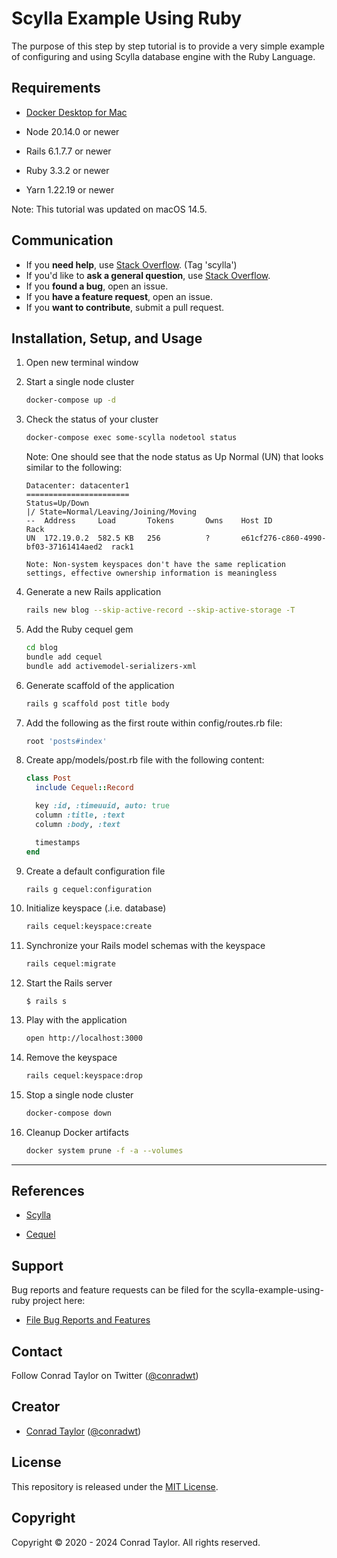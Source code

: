 # Scylla Example Using Ruby

The purpose of this step by step tutorial is to provide a very simple example of configuring and using Scylla database engine with the Ruby Language.

## Requirements

- [Docker Desktop for Mac
  ](https://hub.docker.com/editions/community/docker-ce-desktop-mac)

- Node 20.14.0 or newer

- Rails 6.1.7.7 or newer

- Ruby 3.3.2 or newer

- Yarn 1.22.19 or newer

Note: This tutorial was updated on macOS 14.5.

## Communication

- If you **need help**, use [Stack Overflow](http://stackoverflow.com/questions/tagged/scylla). (Tag 'scylla')
- If you'd like to **ask a general question**, use [Stack Overflow](http://stackoverflow.com/questions/tagged/scylla).
- If you **found a bug**, open an issue.
- If you **have a feature request**, open an issue.
- If you **want to contribute**, submit a pull request.

## Installation, Setup, and Usage

1.  Open new terminal window

2.  Start a single node cluster

    ```zsh
    docker-compose up -d
    ```

3.  Check the status of your cluster

    ```zsh
    docker-compose exec some-scylla nodetool status
    ```

    Note: One should see that the node status as Up Normal (UN) that looks similar to the following:

    ```text
    Datacenter: datacenter1
    =======================
    Status=Up/Down
    |/ State=Normal/Leaving/Joining/Moving
    --  Address     Load       Tokens       Owns    Host ID                               Rack
    UN  172.19.0.2  582.5 KB   256          ?       e61cf276-c860-4990-bf03-37161414aed2  rack1

    Note: Non-system keyspaces don't have the same replication settings, effective ownership information is meaningless
    ```

4.  Generate a new Rails application

    ```zsh
    rails new blog --skip-active-record --skip-active-storage -T
    ```

5.  Add the Ruby cequel gem

    ```zsh
    cd blog
    bundle add cequel
    bundle add activemodel-serializers-xml
    ```

6.  Generate scaffold of the application

    ```zsh
    rails g scaffold post title body
    ```

7.  Add the following as the first route within config/routes.rb file:

    ```ruby
    root 'posts#index'
    ```

8.  Create app/models/post.rb file with the following content:

    ```ruby
    class Post
      include Cequel::Record

      key :id, :timeuuid, auto: true
      column :title, :text
      column :body, :text

      timestamps
    end
    ```

9.  Create a default configuration file

    ```zsh
    rails g cequel:configuration
    ```

10. Initialize keyspace (.i.e. database)

    ```zsh
    rails cequel:keyspace:create
    ```

11. Synchronize your Rails model schemas with the keyspace

    ```zsh
    rails cequel:migrate
    ```

12. Start the Rails server

    ```
    $ rails s
    ```

13. Play with the application

    ```zsh
    open http://localhost:3000
    ```

14. Remove the keyspace

    ```zsh
    rails cequel:keyspace:drop
    ```

15. Stop a single node cluster

    ```zsh
    docker-compose down
    ```

16. Cleanup Docker artifacts

    ```zsh
    docker system prune -f -a --volumes
    ```

---

## References

- [Scylla](https://www.scylladb.com/open-source-community/)

- [Cequel](https://github.com/cequel/cequel)

## Support

Bug reports and feature requests can be filed for the scylla-example-using-ruby project here:

- [File Bug Reports and Features](https://github.com/conradwt/scylla-example-using-ruby/issues)

## Contact

Follow Conrad Taylor on Twitter ([@conradwt](https://twitter.com/conradwt))

## Creator

- [Conrad Taylor](http://github.com/conradwt) ([@conradwt](https://twitter.com/conradwt))

## License

This repository is released under the [MIT License](./LICENSE.md).

## Copyright

Copyright &copy; 2020 - 2024 Conrad Taylor. All rights reserved.
